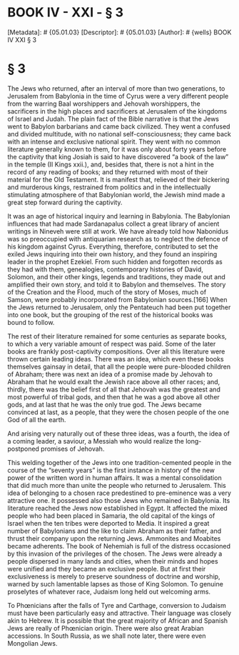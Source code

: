 # BOOK IV - XXI - § 3
[Metadata]: # {05.01.03}
[Descriptor]: # {05.01.03}
[Author]: # {wells}
BOOK IV
XXI
§ 3
# § 3
The Jews who returned, after an interval of more than two generations, to
Jerusalem from Babylonia in the time of Cyrus were a very different people from
the warring Baal worshippers and Jehovah worshippers, the sacrificers in the
high places and sacrificers at Jerusalem of the kingdoms of Israel and Judah.
The plain fact of the Bible narrative is that the Jews went to Babylon
barbarians and came back civilized. They went a confused and divided multitude,
with no national self-consciousness; they came back with an intense and
exclusive national spirit. They went with no common literature generally known
to them, for it was only about forty years before the captivity that king
Josiah is said to have discovered “a book of the law” in the temple (II Kings
xxii.), and, besides that, there is not a hint in the record of any reading of
books; and they returned with most of their material for the Old Testament. It
is manifest that, relieved of their bickering and murderous kings, restrained
from politics and in the intellectually stimulating atmosphere of that
Babylonian world, the Jewish mind made a great step forward during the
captivity.

It was an age of historical inquiry and learning in Babylonia. The Babylonian
influences that had made Sardanapalus collect a great library of ancient
writings in Nineveh were still at work. We have already told how Nabonidus was
so preoccupied with antiquarian research as to neglect the defence of his
kingdom against Cyrus. Everything, therefore, contributed to set the exiled
Jews inquiring into their own history, and they found an inspiring leader in
the prophet Ezekiel. From such hidden and forgotten records as they had with
them, genealogies, contemporary histories of David, Solomon, and their other
kings, legends and traditions, they made out and amplified their own story, and
told it to Babylon and themselves. The story of the Creation and the Flood,
much of the story of Moses, much of Samson, were probably incorporated from
Babylonian sources.[166] When the Jews returned to Jerusalem, only the
Pentateuch had been put together into one book, but the grouping of the rest of
the historical books was bound to follow.

The rest of their literature remained for some centuries as separate books, to
which a very variable amount of respect was paid. Some of the later books are
frankly post-captivity compositions. Over all this literature were thrown
certain leading ideas. There was an idea, which even these books themselves
gainsay in detail, that all the people were pure-blooded children of Abraham;
there was next an idea of a promise made by Jehovah to Abraham that he would
exalt the Jewish race above all other races; and, thirdly, there was the belief
first of all that Jehovah was the greatest and most powerful of tribal gods,
and then that he was a god above all other gods, and at last that he was the
only true god. The Jews became convinced at last, as a people, that they were
the chosen people of the one God of all the earth.

And arising very naturally out of these three ideas, was a fourth, the idea of
a coming leader, a saviour, a Messiah who would realize the long-postponed
promises of Jehovah.

This welding together of the Jews into one tradition-cemented people in the
course of the “seventy years” is the first instance in history of the new power
of the written word in human affairs. It was a mental consolidation that did
much more than unite the people who returned to Jerusalem. This idea of
belonging to a chosen race predestined to pre-eminence was a very attractive
one. It possessed also those Jews who remained in Babylonia. Its literature
reached the Jews now established in Egypt. It affected the mixed people who had
been placed in Samaria, the old capital of the kings of Israel when the ten
tribes were deported to Media. It inspired a great number of Babylonians and
the like to claim Abraham as their father, and thrust their company upon the
returning Jews. Ammonites and Moabites became adherents. The book of Nehemiah
is full of the distress occasioned by this invasion of the privileges of the
chosen. The Jews were already a people dispersed in many lands and cities, when
their minds and hopes were unified and they became an exclusive people. But at
first their exclusiveness is merely to preserve soundness of doctrine and
worship, warned by such lamentable lapses as those of King Solomon. To genuine
proselytes of whatever race, Judaism long held out welcoming arms.

To Phœnicians after the falls of Tyre and Carthage, conversion to Judaism must
have been particularly easy and attractive. Their language was closely akin to
Hebrew. It is possible that the great majority of African and Spanish Jews are
really of Phœnician origin. There were also great Arabian accessions. In South
Russia, as we shall note later, there were even Mongolian Jews.

